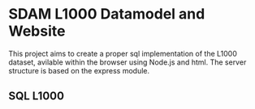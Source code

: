 # SDAM L1000 Datamodel and Website
This project aims to create a proper sql implementation of the L1000 dataset, avilable within the browser using Node.js and html. The server structure is based on the express module.

## SQL L1000